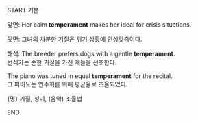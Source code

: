 START
기본

앞면:
Her calm **temperament** makes her ideal for crisis situations.

뒷면:
그녀의 차분한 기질은 위기 상황에 안성맞춤이다.

해석:
The breeder prefers dogs with a gentle **temperament**.  
번식가는 순한 기질을 가진 개들을 선호한다.

The piano was tuned in equal **temperament** for the recital.  
그 피아노는 연주회를 위해 평균율로 조율되었다.

{명} 기질, 성미, (음악) 조율법
<!--ID: 1746591451015-->
END